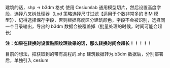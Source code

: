 建筑的话，shp -> b3dm 格式 使用 Cesiumlab 通用模型切片，然后设置高度字段，选择八叉树处理器（Lod 策略选择尺寸过滤【适用于个数非常多的 BIM 模型】），记得选择保存字段，否则根据高度区分建筑颜色，字段不会被识别，选择同一个目录输出，导出的 b3dm 数据会被覆盖掉（批量处理的时候，时间可能会超长）

**注：如果在转换时设置贴图纹理效果的话，那么转换时间会超长！！！！！**

目前的想法，把获取到的带有高程的.shp 建筑数据转为.b3dm 数据后，分别部署后，单独引入 cesium
